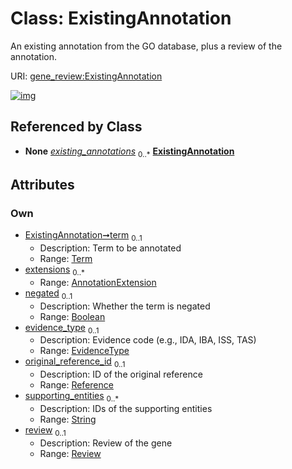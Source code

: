 
# Class: ExistingAnnotation

An existing annotation from the GO database, plus a review of the annotation.

URI: [gene_review:ExistingAnnotation](https://w3id.org/ai4curation/gene_review/ExistingAnnotation)


[![img](https://yuml.me/diagram/nofunky;dir:TB/class/[Term],[Review],[Reference],[Review]<review%200..1-++[ExistingAnnotation&#124;negated:boolean%20%3F;evidence_type:EvidenceType%20%3F;supporting_entities:string%20*],[Reference]<original_reference_id%200..1-%20[ExistingAnnotation],[AnnotationExtension]<extensions%200..*-++[ExistingAnnotation],[Term]<term%200..1-++[ExistingAnnotation],[GeneReview]++-%20existing_annotations%200..*>[ExistingAnnotation],[GeneReview],[AnnotationExtension])](https://yuml.me/diagram/nofunky;dir:TB/class/[Term],[Review],[Reference],[Review]<review%200..1-++[ExistingAnnotation&#124;negated:boolean%20%3F;evidence_type:EvidenceType%20%3F;supporting_entities:string%20*],[Reference]<original_reference_id%200..1-%20[ExistingAnnotation],[AnnotationExtension]<extensions%200..*-++[ExistingAnnotation],[Term]<term%200..1-++[ExistingAnnotation],[GeneReview]++-%20existing_annotations%200..*>[ExistingAnnotation],[GeneReview],[AnnotationExtension])

## Referenced by Class

 *  **None** *[existing_annotations](existing_annotations.md)*  <sub>0..\*</sub>  **[ExistingAnnotation](ExistingAnnotation.md)**

## Attributes


### Own

 * [ExistingAnnotation➞term](ExistingAnnotation_term.md)  <sub>0..1</sub>
     * Description: Term to be annotated
     * Range: [Term](Term.md)
 * [extensions](extensions.md)  <sub>0..\*</sub>
     * Range: [AnnotationExtension](AnnotationExtension.md)
 * [negated](negated.md)  <sub>0..1</sub>
     * Description: Whether the term is negated
     * Range: [Boolean](types/Boolean.md)
 * [evidence_type](evidence_type.md)  <sub>0..1</sub>
     * Description: Evidence code (e.g., IDA, IBA, ISS, TAS)
     * Range: [EvidenceType](EvidenceType.md)
 * [original_reference_id](original_reference_id.md)  <sub>0..1</sub>
     * Description: ID of the original reference
     * Range: [Reference](Reference.md)
 * [supporting_entities](supporting_entities.md)  <sub>0..\*</sub>
     * Description: IDs of the supporting entities
     * Range: [String](types/String.md)
 * [review](review.md)  <sub>0..1</sub>
     * Description: Review of the gene
     * Range: [Review](Review.md)

